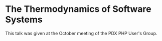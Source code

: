The Thermodynamics of Software Systems
======================================

This talk was given at the October meeting of the PDX PHP User's Group.
